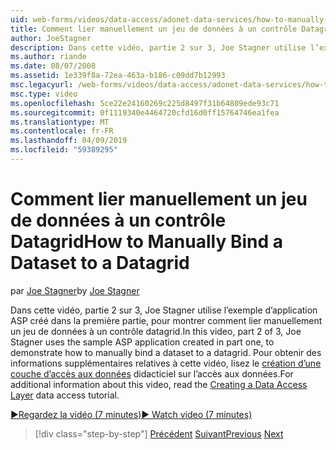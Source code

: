 ```yaml
---
uid: web-forms/videos/data-access/adonet-data-services/how-to-manually-bind-a-dataset-to-a-datagrid
title: Comment lier manuellement un jeu de données à un contrôle Datagrid | Microsoft Docs
author: JoeStagner
description: Dans cette vidéo, partie 2 sur 3, Joe Stagner utilise l’exemple d’application ASP créé dans la première partie, pour montrer comment lier manuellement un jeu de données à un contrôle datagrid. Pré...
ms.author: riande
ms.date: 08/07/2008
ms.assetid: 1e339f8a-72ea-463a-b186-c09dd7b12993
msc.legacyurl: /web-forms/videos/data-access/adonet-data-services/how-to-manually-bind-a-dataset-to-a-datagrid
msc.type: video
ms.openlocfilehash: 5ce22e24160269c225d8497f31b64809ede93c71
ms.sourcegitcommit: 0f1119340e4464720cfd16d0ff15764746ea1fea
ms.translationtype: MT
ms.contentlocale: fr-FR
ms.lasthandoff: 04/09/2019
ms.locfileid: "59389295"
---
```

# <a name="how-to-manually-bind-a-dataset-to-a-datagrid"></a><span data-ttu-id="16302-104">Comment lier manuellement un jeu de données à un contrôle Datagrid</span><span class="sxs-lookup"><span data-stu-id="16302-104">How to Manually Bind a Dataset to a Datagrid</span></span>

<span data-ttu-id="16302-105">par [Joe Stagner](https://github.com/JoeStagner)</span><span class="sxs-lookup"><span data-stu-id="16302-105">by [Joe Stagner](https://github.com/JoeStagner)</span></span>

<span data-ttu-id="16302-106">Dans cette vidéo, partie 2 sur 3, Joe Stagner utilise l’exemple d’application ASP créé dans la première partie, pour montrer comment lier manuellement un jeu de données à un contrôle datagrid.</span><span class="sxs-lookup"><span data-stu-id="16302-106">In this video, part 2 of 3, Joe Stagner uses the sample ASP application created in part one, to demonstrate how to manually bind a dataset to a datagrid.</span></span> <span data-ttu-id="16302-107">Pour obtenir des informations supplémentaires relatives à cette vidéo, lisez le [création d’une couche d’accès aux données](../../../overview/data-access/introduction/creating-a-data-access-layer-vb.md) didacticiel sur l’accès aux données.</span><span class="sxs-lookup"><span data-stu-id="16302-107">For additional information about this video, read the [Creating a Data Access Layer](../../../overview/data-access/introduction/creating-a-data-access-layer-vb.md) data access tutorial.</span></span>

[<span data-ttu-id="16302-108">&#9654;Regardez la vidéo (7 minutes)</span><span class="sxs-lookup"><span data-stu-id="16302-108">&#9654; Watch video (7 minutes)</span></span>](https://channel9.msdn.com/Blogs/ASP-NET-Site-Videos/how-to-manually-bind-a-dataset-to-a-datagrid)

> [!div class="step-by-step"]
> <span data-ttu-id="16302-109">[Précédent](data-access-layers-in-aspnet-applications.md)
> [Suivant](how-to-work-with-datasets-and-filters-from-an-asp-application.md)</span><span class="sxs-lookup"><span data-stu-id="16302-109">[Previous](data-access-layers-in-aspnet-applications.md)
[Next](how-to-work-with-datasets-and-filters-from-an-asp-application.md)</span></span>
